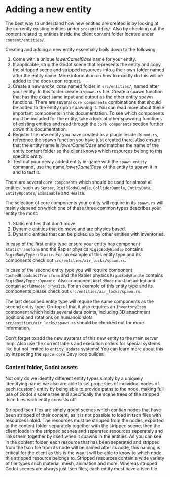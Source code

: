 # Adding a new entity

The best way to understand how new entities are created is by looking at the currently existing entities under `src/entities/`. Also by checking out the content related to entities inside the client content folder located under `content/entities/`.

Creating and adding a new entity essentially boils down to the following:
1. Come with a unique *lowerCamelCase* name for your entity.
2. If applicable, strip the Godot scene that represents the entity and copy the stripped scene and stripped resources into a their own folder named after the entity name. More information on how to exactly do this will be added to the docs upon request.
3. Create a new *snake_case* named folder in `src/entities/`, named after your entity. In this folder create a `spawn.rs` file. Create a spawn function that has the exact same input and output as the other entity spawn functions. There are several `core components` combinations that should be added to the entity upon spawning it. You can read more about these important components in this documentation. To see which components must be included for the entity, take a look at other spawning functions of existing entities and read through the `core components` section further down this documentation.
4. Register the new entity you have created as a plugin inside its `mod.rs`, reference the spawn function you have just created there. Also ensure that the entity name is *lowerCamelCase* and matches the name of the entity content folder so the client knows which resources belong to this specific entity.
5. Test out your newly added entity in-game with the `spawn_entity` command, use the name *lowerCamelCase* of the entity to spawn it in and to test it.

There are several `core components` which should be used for almost all entities, such as `Senser`, `RigidBodyBundle`, `ColliderBundle`, `EntityData`, `EntityUpdates`, `Examinable` and `Health`. 

The selection of core components your entity will require in its `spawn.rs` will mainly depend on which one of these three common types describes your entity the most:
1. Static entities that don't move.
2. Dynamic entities that do move and are physics based.
3. Dynamic entities that can be picked up by other entities with inventories.

In case of the first entity type ensure your entity has component `StaticTransform` and the Rapier physics `RigidBodyBundle` contains `RigidBodyType::Static`. For an example of this entity type and its components check out `src/entities/air_locks/spawn.rs`.

In case of the second entity type you will require component `CachedBroadcastTransform` and the Rapier physics `RigidBodyBundle` contains `RigidBodyType::Dynamic`. Also component `WorldMode` must be added and contain `WorldModes::Physics`. For an example of this entity type and its components please check out `src/entities/air_locks/spawn.rs`.

The last described entity type will require the same components as the second entity type. On-top of that it also requires an `InventoryItem` component which holds several data points, including 3D attachment positions and rotations on humanoid slots. `src/entities/air_locks/spawn.rs` should be checked out for more information.

Don't forget to add the new systems of this new entity to the main server loop. Also use the correct labels and execution orders for special systems like but not limited to `entity_update` systems! You can learn more about this by inspecting the `space core` Bevy loop builder.

### Content folder, Godot assets

Not only do we identify different entity types simply by a uniquely identifying name, we also are able to set properties of individual nodes of each (custom) entity by being able to provide paths to the node, making full use of Godot's scene tree and specifically the scene trees of the stripped .tscn files each entity consists off.

Stripped tscn files are simply godot scenes which contian nodes that have been stripped of their content, as it is not possible to load in tscn files with resources linked. The resources must be stripped from the nodes, exported to the content folder separately together with the stripped scene, then the client loads in the stripped scenes and seperated resources seperately and links them together by itself when it spawns in  the entities. 
As you can see in the content folder, each resource that has been seperated and stripped from the tscn file from its node will be named after its node, this naming is critical for the client as this is the way it will be able to know to which node this stripped resource belongs to. Stripped resources contain a wide variety of file types such material, mesh, animation and more. Whereas stripped Godot scenes are always just tscn files, each entity must have a tscn file.
